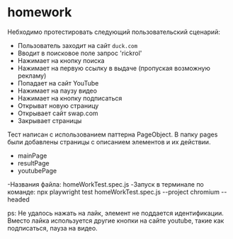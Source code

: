 # homework

Небходимо протестировать следующий пользовательский сценарий:

* Пользователь заходит на сайт `duck.com`
* Вводит в поисковое поле запрос 'rickrol'
* Нажимает на кнопку поиска
* Нажимает на первую ссылку в выдаче (пропуская возможную рекламу)
* Попадает на сайт YouTube
* Нажимает на паузу видео
* Нажимает на кнопку подписаться
* Открыват новую страницу 
* Открывает сайт swap.com
* Закрывает страницы

Тест написан с использованием паттерна PageObject. В папку pages были добавлены страницы с описанием элементов и их действии. 
* mainPage
* resultPage
* youtubePage

-Названия файла: homeWorkTest.spec.js 
-Запуск в терминале по команде: npx playwright test homeWorkTest.spec.js --project chromium --headed

ps: Не удалось нажать на лайк, элемент не поддается идентификации. Вместо лайка используется другие кнопки на сайте youtube, такие как подписаться, пауза на видео. 



